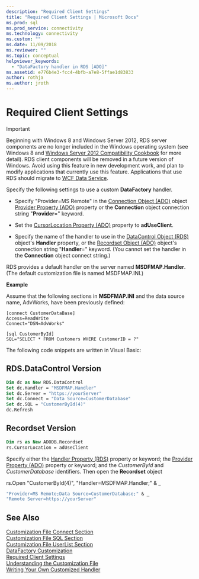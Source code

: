 ```yaml
---
description: "Required Client Settings"
title: "Required Client Settings | Microsoft Docs"
ms.prod: sql
ms.prod_service: connectivity
ms.technology: connectivity
ms.custom: ""
ms.date: 11/09/2018
ms.reviewer: ""
ms.topic: conceptual
helpviewer_keywords: 
  - "DataFactory handler in RDS [ADO]"
ms.assetid: e776b4e3-fcc4-4bfb-a7e8-5ffae1d83833
author: rothja
ms.author: jroth
---
```

# Required Client Settings
> [!IMPORTANT]
>  Beginning with Windows 8 and Windows Server 2012, RDS server components are no longer included in the Windows operating system (see Windows 8 and [Windows Server 2012 Compatibility Cookbook](https://www.microsoft.com/download/details.aspx?id=27416) for more detail). RDS client components will be removed in a future version of Windows. Avoid using this feature in new development work, and plan to modify applications that currently use this feature. Applications that use RDS should migrate to [WCF Data Service](https://go.microsoft.com/fwlink/?LinkId=199565).  
  
 Specify the following settings to use a custom **DataFactory** handler.  
  
-   Specify "Provider=MS Remote" in the [Connection Object (ADO)](../../reference/ado-api/connection-object-ado.md) object [Provider Property (ADO)](../../reference/ado-api/provider-property-ado.md) property or the **Connection** object connection string "**Provider**=" keyword.  
  
-   Set the [CursorLocation Property (ADO)](../../reference/ado-api/cursorlocation-property-ado.md) property to **adUseClient**.  
  
-   Specify the name of the handler to use in the [DataControl Object (RDS)](../../reference/rds-api/datacontrol-object-rds.md) object's **Handler** property, or the [Recordset Object (ADO)](../../reference/ado-api/recordset-object-ado.md) object's connection string "**Handler**=" keyword. (You cannot set the handler in the **Connection** object connect string.)  
  
 RDS provides a default handler on the server named **MSDFMAP.Handler**. (The default customization file is named MSDFMAP.INI.)  
  
 **Example**  
  
 Assume that the following sections in **MSDFMAP.INI** and the data source name, AdvWorks, have been previously defined:  
  
```console
[connect CustomerDataBase]  
Access=ReadWrite  
Connect="DSN=AdvWorks"  
  
[sql CustomerById]  
SQL="SELECT * FROM Customers WHERE CustomerID = ?"  
```  
  
 The following code snippets are written in Visual Basic:  
  
## RDS.DataControl Version  
  
```vb
Dim dc as New RDS.DataControl  
Set dc.Handler = "MSDFMAP.Handler"  
Set dc.Server = "https://yourServer"  
Set dc.Connect = "Data Source=CustomerDatabase"  
Set dc.SQL = "CustomerById(4)"  
dc.Refresh  
```  
  
## Recordset Version  
  
```vb
Dim rs as New ADODB.Recordset  
rs.CursorLocation = adUseClient  
```  
  
 Specify either the [Handler Property (RDS)](../../reference/rds-api/handler-property-rds.md) property or keyword; the [Provider Property (ADO)](../../reference/ado-api/provider-property-ado.md) property or keyword; and the *CustomerById* and *CustomerDatabase* identifiers. Then open the **Recordset** object  
  
 rs.Open "CustomerById(4)", "Handler=MSDFMAP.Handler;" & _  
  
```vb
"Provider=MS Remote;Data Source=CustomerDatabase;" & _  
"Remote Server=https://yourServer"  
```  
  
## See Also  
 [Customization File Connect Section](./customization-file-connect-section.md)   
 [Customization File SQL Section](./customization-file-sql-section.md)   
 [Customization File UserList Section](./customization-file-userlist-section.md)   
 [DataFactory Customization](./datafactory-customization.md)   
 [Required Client Settings]()   
 [Understanding the Customization File](./understanding-the-customization-file.md)   
 [Writing Your Own Customized Handler](./writing-your-own-customized-handler.md)